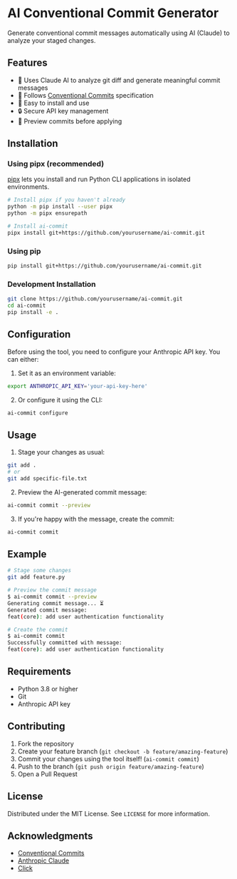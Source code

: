 # AI Conventional Commit Generator

Generate conventional commit messages automatically using AI (Claude) to analyze your staged changes.

## Features

- 🤖 Uses Claude AI to analyze git diff and generate meaningful commit messages
- 📝 Follows [Conventional Commits](https://www.conventionalcommits.org/) specification
- 🚀 Easy to install and use
- 🔒 Secure API key management
- 🔄 Preview commits before applying

## Installation

### Using pipx (recommended)
[pipx](https://pypa.github.io/pipx/) lets you install and run Python CLI applications in isolated environments.

```bash
# Install pipx if you haven't already
python -m pip install --user pipx
python -m pipx ensurepath

# Install ai-commit
pipx install git+https://github.com/yourusername/ai-commit.git
```

### Using pip
```bash
pip install git+https://github.com/yourusername/ai-commit.git
```

### Development Installation
```bash
git clone https://github.com/yourusername/ai-commit.git
cd ai-commit
pip install -e .
```

## Configuration

Before using the tool, you need to configure your Anthropic API key. You can either:

1. Set it as an environment variable:
```bash
export ANTHROPIC_API_KEY='your-api-key-here'
```

2. Or configure it using the CLI:
```bash
ai-commit configure
```

## Usage

1. Stage your changes as usual:
```bash
git add .
# or
git add specific-file.txt
```

2. Preview the AI-generated commit message:
```bash
ai-commit commit --preview
```

3. If you're happy with the message, create the commit:
```bash
ai-commit commit
```

## Example

```bash
# Stage some changes
git add feature.py

# Preview the commit message
$ ai-commit commit --preview
Generating commit message... ⏳
Generated commit message:
feat(core): add user authentication functionality

# Create the commit
$ ai-commit commit
Successfully committed with message:
feat(core): add user authentication functionality
```

## Requirements

- Python 3.8 or higher
- Git
- Anthropic API key

## Contributing

1. Fork the repository
2. Create your feature branch (`git checkout -b feature/amazing-feature`)
3. Commit your changes using the tool itself! (`ai-commit commit`)
4. Push to the branch (`git push origin feature/amazing-feature`)
5. Open a Pull Request

## License

Distributed under the MIT License. See `LICENSE` for more information.

## Acknowledgments

- [Conventional Commits](https://www.conventionalcommits.org/)
- [Anthropic Claude](https://www.anthropic.com/claude)
- [Click](https://click.palletsprojects.com/)
